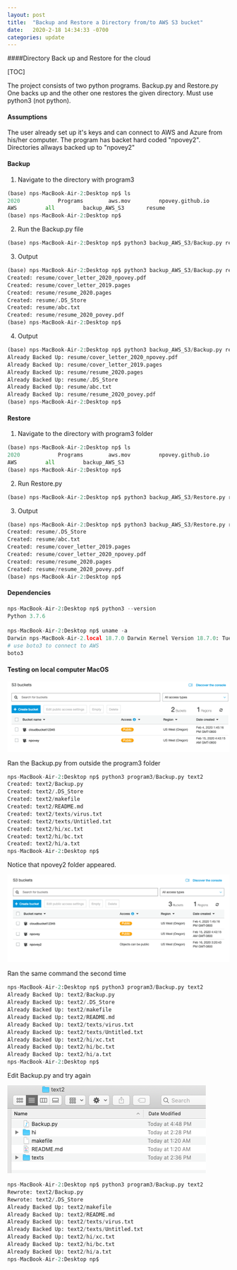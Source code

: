 ```yaml
---
layout: post
title:  "Backup and Restore a Directory from/to AWS S3 bucket"
date:   2020-2-18 14:34:33 -0700
categories: update
---
```


  ####Directory Back up and Restore for the cloud

[TOC]

The project consists of two python programs. Backup.py and Restore.py One backs up and the other one restores the given directory. Must use python3 (not python).

 #### Assumptions

The user already set up it's keys and can connect to AWS and Azure from his/her computer. The program has backet hard coded "npovey2". Directories allways backed up to "npovey2"

#### Backup

1. Navigate to the directory with program3

```python
(base) nps-MacBook-Air-2:Desktop np$ ls
2020			Programs		aws.mov			npovey.github.io
AWS			all			backup_AWS_S3		resume
(base) nps-MacBook-Air-2:Desktop np$
```

2. Run the Backup.py file

```python
(base) nps-MacBook-Air-2:Desktop np$ python3 backup_AWS_S3/Backup.py resume

```

3. Output

```python
(base) nps-MacBook-Air-2:Desktop np$ python3 backup_AWS_S3/Backup.py resume
Created: resume/cover_letter_2020_npovey.pdf
Created: resume/cover_letter_2019.pages
Created: resume/resume_2020.pages
Created: resume/.DS_Store
Created: resume/abc.txt
Created: resume/resume_2020_povey.pdf
(base) nps-MacBook-Air-2:Desktop np$
```

4. Output

```python
(base) nps-MacBook-Air-2:Desktop np$ python3 backup_AWS_S3/Backup.py resume
Already Backed Up: resume/cover_letter_2020_npovey.pdf
Already Backed Up: resume/cover_letter_2019.pages
Already Backed Up: resume/resume_2020.pages
Already Backed Up: resume/.DS_Store
Already Backed Up: resume/abc.txt
Already Backed Up: resume/resume_2020_povey.pdf
(base) nps-MacBook-Air-2:Desktop np$
```



#### Restore

1. Navigate to the directory with program3 folder

```python
(base) nps-MacBook-Air-2:Desktop np$ ls
2020			Programs		aws.mov			npovey.github.io
AWS			all			backup_AWS_S3
(base) nps-MacBook-Air-2:Desktop np$
```

2. Run Restore.py

```python
(base) nps-MacBook-Air-2:Desktop np$ python3 backup_AWS_S3/Restore.py resume
```

3. Output

```python
(base) nps-MacBook-Air-2:Desktop np$ python3 backup_AWS_S3/Restore.py resume
Created: resume/.DS_Store
Created: resume/abc.txt
Created: resume/cover_letter_2019.pages
Created: resume/cover_letter_2020_npovey.pdf
Created: resume/resume_2020.pages
Created: resume/resume_2020_povey.pdf
(base) nps-MacBook-Air-2:Desktop np$
```

#### Dependencies

```python
nps-MacBook-Air-2:Desktop np$ python3 --version
Python 3.7.6

nps-MacBook-Air-2:Desktop np$ uname -a
Darwin nps-MacBook-Air-2.local 18.7.0 Darwin Kernel Version 18.7.0: Tue Aug 20 16:57:14 PDT 2019; root:xnu-4903.271.2~2/RELEASE_X86_64 x86_64
# use boto3 to connect to AWS
boto3

```



#### Testing on local computer MacOS

![before](/images_2020_17/before.png)

Ran the Backup.py from outside the program3 folder

```python
nps-MacBook-Air-2:Desktop np$ python3 program3/Backup.py text2
Created: text2/Backup.py
Created: text2/.DS_Store
Created: text2/makefile
Created: text2/README.md
Created: text2/texts/virus.txt
Created: text2/texts/Untitled.txt
Created: text2/hi/xc.txt
Created: text2/hi/bc.txt
Created: text2/hi/a.txt
nps-MacBook-Air-2:Desktop np$
```

Notice that npovey2 folder appeared.

![after](/images_2020_17/after.png)

Ran the same command the second time

```python
nps-MacBook-Air-2:Desktop np$ python3 program3/Backup.py text2
Already Backed Up: text2/Backup.py
Already Backed Up: text2/.DS_Store
Already Backed Up: text2/makefile
Already Backed Up: text2/README.md
Already Backed Up: text2/texts/virus.txt
Already Backed Up: text2/texts/Untitled.txt
Already Backed Up: text2/hi/xc.txt
Already Backed Up: text2/hi/bc.txt
Already Backed Up: text2/hi/a.txt
nps-MacBook-Air-2:Desktop np$

```

Edit Backup.py and try again

![local_folder](/images_2020_17/local_folder.png)

```python
nps-MacBook-Air-2:Desktop np$ python3 program3/Backup.py text2
Rewrote: text2/Backup.py
Rewrote: text2/.DS_Store
Already Backed Up: text2/makefile
Already Backed Up: text2/README.md
Already Backed Up: text2/texts/virus.txt
Already Backed Up: text2/texts/Untitled.txt
Already Backed Up: text2/hi/xc.txt
Already Backed Up: text2/hi/bc.txt
Already Backed Up: text2/hi/a.txt
nps-MacBook-Air-2:Desktop np$
```
